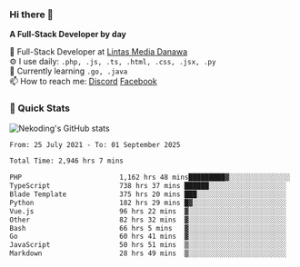 ### Hi there 👋

**A Full-Stack Developer by day**

🔭 Full-Stack Developer at [Lintas Media Danawa](https://www.lintasmediadanawa.com/)  
⚙️ I use daily: `.php, .js, .ts, .html, .css, .jsx, .py`  
🌱 Currently learning `.go, .java`  
📫 How to reach me: [Discord](https://discordapp.com/users/984448732999327766)  [Facebook](https://fb.me/tyvandi)  

### 🚀 Quick Stats  

![Nekoding's GitHub stats](https://github-readme-stats.vercel.app/api?username=nekoding&show_icons=true)

<!--START_SECTION:waka-->

```txt
From: 25 July 2021 - To: 01 September 2025

Total Time: 2,946 hrs 7 mins

PHP                        1,162 hrs 48 mins█████████▓░░░░░░░░░░░░░░░   38.39 %
TypeScript                 738 hrs 37 mins ██████░░░░░░░░░░░░░░░░░░░   24.39 %
Blade Template             375 hrs 20 mins ███░░░░░░░░░░░░░░░░░░░░░░   12.39 %
Python                     182 hrs 29 mins █▓░░░░░░░░░░░░░░░░░░░░░░░   06.03 %
Vue.js                     96 hrs 22 mins  ▓░░░░░░░░░░░░░░░░░░░░░░░░   03.18 %
Other                      82 hrs 32 mins  ▓░░░░░░░░░░░░░░░░░░░░░░░░   02.73 %
Bash                       66 hrs 5 mins   ▓░░░░░░░░░░░░░░░░░░░░░░░░   02.18 %
Go                         60 hrs 41 mins  ▓░░░░░░░░░░░░░░░░░░░░░░░░   02.00 %
JavaScript                 50 hrs 51 mins  ▒░░░░░░░░░░░░░░░░░░░░░░░░   01.68 %
Markdown                   28 hrs 49 mins  ▒░░░░░░░░░░░░░░░░░░░░░░░░   00.95 %
```

<!--END_SECTION:waka-->

<!--
**nekoding/nekoding** is a ✨ _special_ ✨ repository because its `README.md` (this file) appears on your GitHub profile.

Here are some ideas to get you started:

- 🔭 I’m currently working on ...
- 🌱 I’m currently learning ...
- 👯 I’m looking to collaborate on ...
- 🤔 I’m looking for help with ...
- 💬 Ask me about ...
- 📫 How to reach me: ...
- 😄 Pronouns: ...
- ⚡ Fun fact: ...
-->
